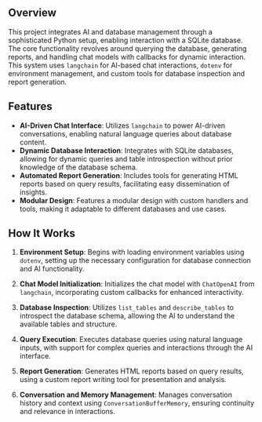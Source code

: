 ## Overview

This project integrates AI and database management through a sophisticated Python setup, enabling interaction with a SQLite database. The core functionality revolves around querying the database, generating reports, and handling chat models with callbacks for dynamic interaction. This system uses `langchain` for AI-based chat interactions, `dotenv` for environment management, and custom tools for database inspection and report generation.

## Features

- **AI-Driven Chat Interface**: Utilizes `langchain` to power AI-driven conversations, enabling natural language queries about database content.
- **Dynamic Database Interaction**: Integrates with SQLite databases, allowing for dynamic queries and table introspection without prior knowledge of the database schema.
- **Automated Report Generation**: Includes tools for generating HTML reports based on query results, facilitating easy dissemination of insights.
- **Modular Design**: Features a modular design with custom handlers and tools, making it adaptable to different databases and use cases.

## How It Works

1. **Environment Setup**: Begins with loading environment variables using `dotenv`, setting up the necessary configuration for database connection and AI functionality.

2. **Chat Model Initialization**: Initializes the chat model with `ChatOpenAI` from `langchain`, incorporating custom callbacks for enhanced interactivity.

3. **Database Inspection**: Utilizes `list_tables` and `describe_tables` to introspect the database schema, allowing the AI to understand the available tables and structure.

4. **Query Execution**: Executes database queries using natural language inputs, with support for complex queries and interactions through the AI interface.

5. **Report Generation**: Generates HTML reports based on query results, using a custom report writing tool for presentation and analysis.

6. **Conversation and Memory Management**: Manages conversation history and context using `ConversationBufferMemory`, ensuring continuity and relevance in interactions.